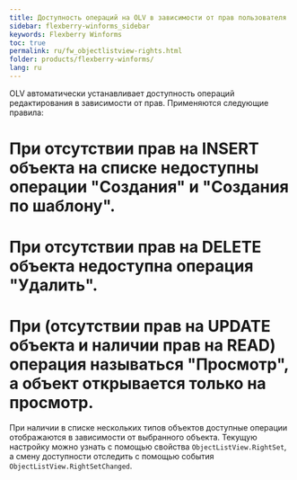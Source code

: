 ```yaml
---
title: Доступность операций на OLV в зависимости от прав пользователя
sidebar: flexberry-winforms_sidebar
keywords: Flexberry Winforms
toc: true
permalink: ru/fw_objectlistview-rights.html
folder: products/flexberry-winforms/
lang: ru
---
```


OLV автоматически устанавливает доступность операций редактирования в зависимости от прав. Применяются следующие правила:

# При отсутствии прав на INSERT объекта на списке недоступны операции "Создания" и "Создания по шаблону".
# При отсутствии прав на DELETE объекта недоступна операция "Удалить".
# При (отсутствии прав на UPDATE объекта и наличии прав на READ) операция называться "Просмотр", а объект открывается только на просмотр.

При наличии в списке нескольких типов объектов доступные операции отображаются в зависимости от выбранного объекта.
Текущую настройку можно узнать с помощью свойства `ObjectListView.RightSet`, а смену доступности отследить с помощью события `ObjectListView.RightSetChanged`.